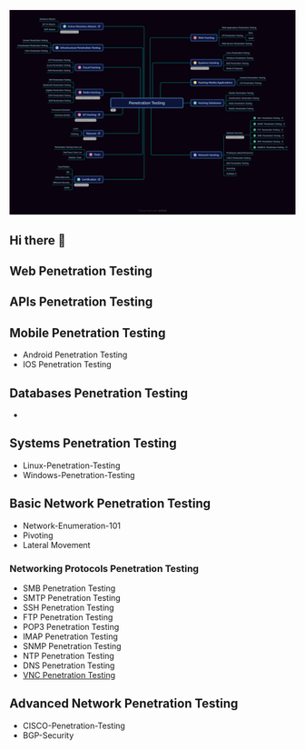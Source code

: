 

![Logo](./profile/images/Penetration_Testing.png)

## Hi there 👋



## Web Penetration Testing
## APIs Penetration Testing
## Mobile Penetration Testing
- Android Penetration Testing
- IOS Penetration Testing

## Databases Penetration Testing
- 
## Systems Penetration Testing
- Linux-Penetration-Testing
- Windows-Penetration-Testing

## Basic Network Penetration Testing

- Network-Enumeration-101
- Pivoting
- Lateral Movement

### Networking Protocols Penetration Testing
- SMB Penetration Testing
- SMTP Penetration Testing
- SSH Penetration Testing
- FTP Penetration Testing
- POP3 Penetration Testing
- IMAP Penetration Testing
- SNMP Penetration Testing
- NTP Penetration Testing
- DNS Penetration Testing
- [VNC Penetration Testing](https://www.poplabsec.com/ssh-penetration-testing/ "VNC Penetration Testing")




## Advanced Network Penetration Testing
- CISCO-Penetration-Testing
- BGP-Security